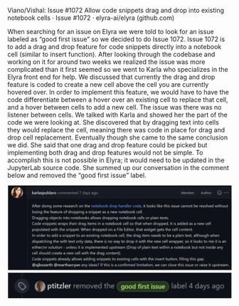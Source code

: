 Viano/Vishal: Issue #1072 Allow code snippets drag and drop into existing notebook cells · Issue #1072 · elyra-ai/elyra (github.com)

When searching for an issue on Elyra we were told to look for an issue labeled as “good first issue” so we decided to do Issue 1072. 
Issue 1072 is to add a drag and drop feature for code snippets directly into a notebook cell (similar to insert function). 
After looking through the codebase and working on it for around two weeks we realized the issue was more complicated than it first seemed so we went to Karla who specializes in the Elyra front end for help.
We discussed that currently the drag and drop feature is coded to create a new cell above the cell you are currently hovered over. In order to implement this feature, we would have to have the code differentiate between a hover over an existing cell to replace that cell, and a hover between cells to add a new cell. 
The issue was there was no listener between cells. We talked with Karla and showed her the part of the code we were looking at. She discovered that by dragging text into cells they would replace the cell, meaning there was code in place for drag and drop cell replacement. 
Eventually though she came to the same conclusion we did. She said that one drag and drop feature could be picked but implementing both drag and drop features would not be simple. 
To accomplish this is not possible in Elyra; it would need to be updated in the JupyterLab source code. 
She summed up our conversation in the comment below and removed the “good first issue” label.

<img src="ImageKarla.png" />




